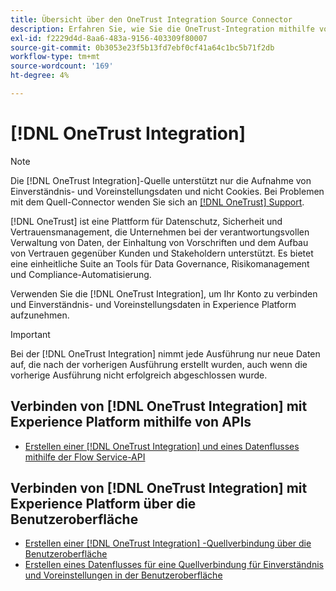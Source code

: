 ```yaml
---
title: Übersicht über den OneTrust Integration Source Connector
description: Erfahren Sie, wie Sie die OneTrust-Integration mithilfe von APIs oder der Benutzeroberfläche mit Adobe Experience Platform verbinden.
exl-id: f2229d4d-8aa6-483a-9156-403309f80007
source-git-commit: 0b3053e23f5b13fd7ebf0cf41a64c1bc5b71f2db
workflow-type: tm+mt
source-wordcount: '169'
ht-degree: 4%

---
```


# [!DNL OneTrust Integration]

>[!NOTE]
>
>Die [!DNL OneTrust Integration]-Quelle unterstützt nur die Aufnahme von Einverständnis- und Voreinstellungsdaten und nicht Cookies. Bei Problemen mit dem Quell-Connector wenden Sie sich an [[!DNL OneTrust] Support](https://support.onetrust.com).

[!DNL OneTrust] ist eine Plattform für Datenschutz, Sicherheit und Vertrauensmanagement, die Unternehmen bei der verantwortungsvollen Verwaltung von Daten, der Einhaltung von Vorschriften und dem Aufbau von Vertrauen gegenüber Kunden und Stakeholdern unterstützt. Es bietet eine einheitliche Suite an Tools für Data Governance, Risikomanagement und Compliance-Automatisierung.

Verwenden Sie die [!DNL OneTrust Integration], um Ihr Konto zu verbinden und Einverständnis- und Voreinstellungsdaten in Experience Platform aufzunehmen.

>[!IMPORTANT]
>
>Bei der [!DNL OneTrust Integration] nimmt jede Ausführung nur neue Daten auf, die nach der vorherigen Ausführung erstellt wurden, auch wenn die vorherige Ausführung nicht erfolgreich abgeschlossen wurde.

## Verbinden von [!DNL OneTrust Integration] mit Experience Platform mithilfe von APIs

- [Erstellen einer  [!DNL OneTrust Integration]  und eines Datenflusses mithilfe der Flow Service-API](../../tutorials/api/create/consent-and-preferences/onetrust.md)

## Verbinden von [!DNL OneTrust Integration] mit Experience Platform über die Benutzeroberfläche

- [Erstellen einer  [!DNL OneTrust Integration] -Quellverbindung über die Benutzeroberfläche](../../tutorials/ui/create/consent-and-preferences/onetrust.md)
- [Erstellen eines Datenflusses für eine Quellverbindung für Einverständnis und Voreinstellungen in der Benutzeroberfläche](../../tutorials/ui/dataflow/consent-and-preferences.md)
